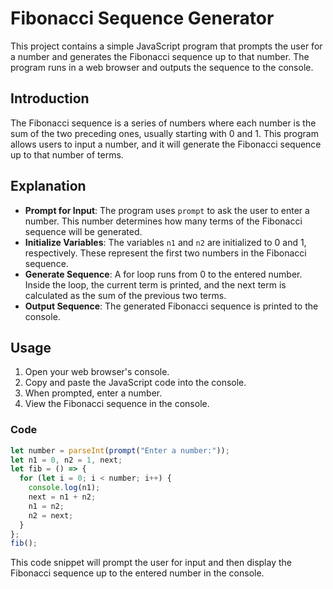 
# Fibonacci Sequence Generator

 This project contains a simple JavaScript program that prompts the user for a number and generates the Fibonacci sequence up to that number. The program runs in a web browser and outputs the sequence to the console.

 ## Introduction

 The Fibonacci sequence is a series of numbers where each number is the sum of the two preceding ones, usually starting with 0 and 1. This program allows users to input a number, and it will generate the Fibonacci sequence up to that number of terms.

 ## Explanation

 - **Prompt for Input**: The program uses `prompt` to ask the user to enter a number. This number determines how many terms of the Fibonacci sequence will be generated.
 - **Initialize Variables**: The variables `n1` and `n2` are initialized to 0 and 1, respectively. These represent the first two numbers in the Fibonacci sequence.
 - **Generate Sequence**: A for loop runs from 0 to the entered number. Inside the loop, the current term is printed, and the next term is calculated as the sum of the previous two terms.
 - **Output Sequence**: The generated Fibonacci sequence is printed to the console.

 ## Usage

 1. Open your web browser's console.
 2. Copy and paste the JavaScript code into the console.
 3. When prompted, enter a number.
 4. View the Fibonacci sequence in the console.

 ### Code

 ```javascript
 let number = parseInt(prompt("Enter a number:"));
 let n1 = 0, n2 = 1, next;
 let fib = () => {
   for (let i = 0; i < number; i++) {
     console.log(n1);
     next = n1 + n2;
     n1 = n2;
     n2 = next;
   }
 };
 fib();
 ```

 This code snippet will prompt the user for input and then display the Fibonacci sequence up to the entered number in the console.
